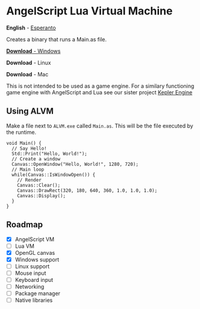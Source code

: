 # AngelScript Lua Virtual Machine

**English** - [Esperanto](README_EO.md)

Creates a binary that runs a Main.as file.

[**Download** - Windows](https://github.com/BrandonDyer64/ALVM/releases/download/0.2.0/ALVM.exe)

**Download** - Linux

**Download** - Mac

This is not intended to be used as a game engine. For a similary functioning game engine with AngelScript and Lua see our sister project [Kepler Engine](https://keplerengine.com)

## Using ALVM

Make a file next to `ALVM.exe` called `Main.as`. This will be the file executed by the runtime.

```angelscript
void Main() {
  // Say Hello!
  Std::Print("Hello, World!");
  // Create a window
  Canvas::OpenWindow("Hello, World!", 1280, 720);
  // Main loop
  while(Canvas::IsWindowOpen()) {
    // Render
    Canvas::Clear();
    Canvas::DrawRect(320, 180, 640, 360, 1.0, 1.0, 1.0);
    Canvas::Display();
  }
}
```

## Roadmap

- [X] AngelScript VM
- [ ] Lua VM
- [X] OpenGL canvas
- [X] Windows support
- [ ] Linux support
- [ ] Mouse input
- [ ] Keyboard input
- [ ] Networking
- [ ] Package manager
- [ ] Native libraries
